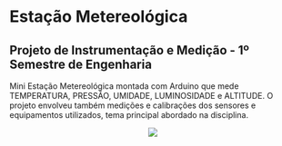 <h1>
  Estação Metereológica
</h1>

<h2>
  Projeto de Instrumentação e Medição - 1º Semestre de Engenharia
</h2>

<p>
  Mini Estação Metereológica montada com Arduino que mede TEMPERATURA, PRESSÃO, UMIDADE, LUMINOSIDADE e ALTITUDE. O projeto envolveu também medições e calibrações dos sensores e equipamentos utilizados, tema principal abordado na disciplina.
</p>
  
<div align="center">
  <img src="https://user-images.githubusercontent.com/92753945/162984973-a359c61d-bf58-4ff5-b58b-f60dfa96341f.jpeg">
</div>
